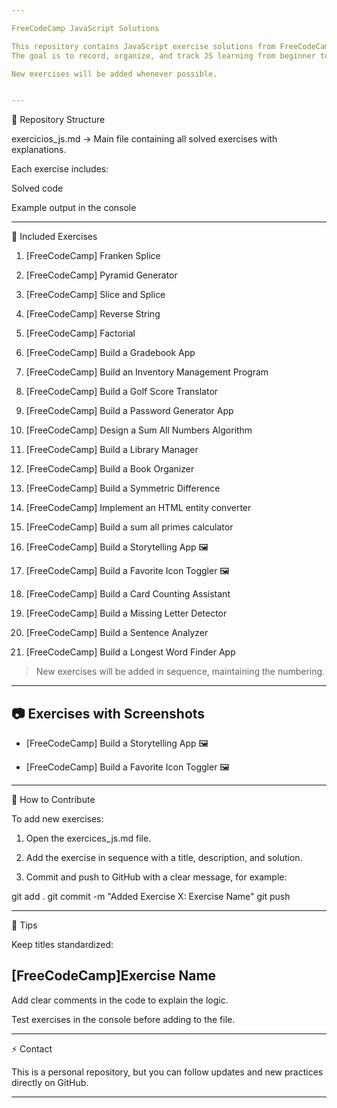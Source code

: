 ```yaml
---

FreeCodeCamp JavaScript Solutions

This repository contains JavaScript exercise solutions from FreeCodeCamp, along with personal practice exercises.
The goal is to record, organize, and track JS learning from beginner to advanced levels.

New exercises will be added whenever possible.


---
```


📂 Repository Structure

exercicios_js.md → Main file containing all solved exercises with explanations.

Each exercise includes:

Solved code

Example output in the console




---

📌 Included Exercises

1. [FreeCodeCamp] Franken Splice


2. [FreeCodeCamp] Pyramid Generator


3. [FreeCodeCamp] Slice and Splice


4. [FreeCodeCamp] Reverse String


5. [FreeCodeCamp] Factorial


6. [FreeCodeCamp] Build a Gradebook App


7. [FreeCodeCamp] Build an Inventory Management Program


8. [FreeCodeCamp] Build a Golf Score Translator


9. [FreeCodeCamp] Build a Password Generator App


10. [FreeCodeCamp] Design a Sum All Numbers Algorithm


11. [FreeCodeCamp] Build a Library Manager


12. [FreeCodeCamp] Build a Book Organizer


13. [FreeCodeCamp] Build a Symmetric Difference


14. [FreeCodeCamp] Implement an HTML entity converter


15. [FreeCodeCamp] Build a sum all primes calculator


16. [FreeCodeCamp] Build a Storytelling App 🖼️ 


17. [FreeCodeCamp] Build a Favorite Icon Toggler 🖼️ 


18. [FreeCodeCamp] Build a Card Counting Assistant


19. [FreeCodeCamp] Build a Missing Letter Detector


20. [FreeCodeCamp] Build a Sentence Analyzer


21. [FreeCodeCamp] Build a Longest Word Finder App


> New exercises will be added in sequence, maintaining the numbering.


---

## 📷 Exercises with Screenshots  

- [FreeCodeCamp] Build a Storytelling App 🖼️ 

- [FreeCodeCamp] Build a Favorite Icon Toggler 🖼️  


---

📝 How to Contribute

To add new exercises:

1. Open the exercices_js.md file.


2. Add the exercise in sequence with a title, description, and solution.


3. Commit and push to GitHub with a clear message, for example:



git add .
git commit -m "Added Exercise X: Exercise Name"
git push


---

📖 Tips

Keep titles standardized:


## [FreeCodeCamp]Exercise Name

Add clear comments in the code to explain the logic.

Test exercises in the console before adding to the file.



---

⚡ Contact

This is a personal repository, but you can follow updates and new practices directly on GitHub.


---